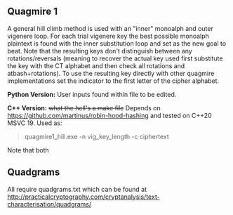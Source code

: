 ## Quagmire 1
A general hill climb method is used with an "inner" monoalph and outer vigenere loop. For each trial vigenere key the best possible monoalph plaintext is found with the inner substitution loop and set as the new goal to beat. Note that the resulting keys don't distinguish between any rotations/reversals (meaning to recover the actual key used first substitute the key with the CT alphabet and then check all rotations and atbash+rotations). To use the resulting key directly with other quagmire implementations set the indicator to the first letter of the cipher alphabet.

**Python Version:**
User inputs found within file to be edited.

**C++ Version:**
~~what the hell's a make file~~ Depends on https://github.com/martinus/robin-hood-hashing and tested on C++20 MSVC 19. Used as:
> quagmire1_hill.exe -n vig_key_length -c ciphertext 

 Note that both

## Quadgrams
All require quadgrams.txt which can be found at http://practicalcryptography.com/cryptanalysis/text-characterisation/quadgrams/
